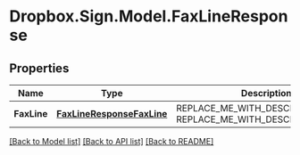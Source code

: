 # Dropbox.Sign.Model.FaxLineResponse

## Properties

Name | Type | Description | Notes
------------ | ------------- | ------------- | -------------
**FaxLine** | [**FaxLineResponseFaxLine**](FaxLineResponseFaxLine.md) | REPLACE_ME_WITH_DESCRIPTION_BEGIN  REPLACE_ME_WITH_DESCRIPTION_END | [optional] **Warnings** | [**WarningResponse**](WarningResponse.md) | REPLACE_ME_WITH_DESCRIPTION_BEGIN  REPLACE_ME_WITH_DESCRIPTION_END | [optional] 

[[Back to Model list]](../README.md#documentation-for-models) [[Back to API list]](../README.md#documentation-for-api-endpoints) [[Back to README]](../README.md)

